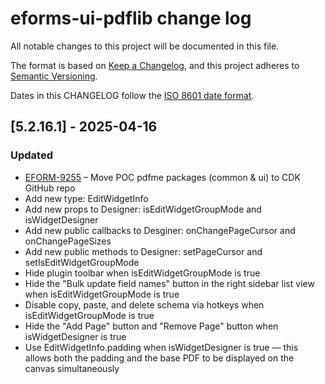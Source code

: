 # eforms-ui-pdflib change log

All notable changes to this project will be documented in this file.

The format is based on [Keep a Changelog](https://keepachangelog.com/en/1.1.0/),
and this project adheres to [Semantic Versioning](https://semver.org/spec/v2.0.0.html).

Dates in this CHANGELOG follow the [ISO 8601 date format](https://www.w3.org/QA/Tips/iso-date).

<!-- Example

## [Unreleased]

## [1.0.29] - 2022-03-01
### Updated
- [SDE-348](https://projects.cdk.com/browse/SDE-348) Changed athena-libs to v.0.29 to use corrected react-internal build-templates path 

### Fixed
- Updated changelog format to v1.1.0.

-->

## [5.2.16.1] - 2025-04-16
### Updated
- [EFORM-9255](https://projects.cdk.com/browse/EFORM-9255) – Move POC pdfme packages (common & ui) to CDK GitHub repo
- Add new type: EditWidgetInfo
- Add new props to Designer: isEditWidgetGroupMode and isWidgetDesigner
- Add new public callbacks to Desginer: onChangePageCursor and onChangePageSizes
- Add new public methods to Designer: setPageCursor and setIsEditWidgetGroupMode
- Hide plugin toolbar when isEditWidgetGroupMode is true
- Hide the "Bulk update field names" button in the right sidebar list view when isEditWidgetGroupMode is true
- Disable copy, paste, and delete schema via hotkeys when isEditWidgetGroupMode is true
- Hide the "Add Page" button and "Remove Page" button when isWidgetDesigner is true
- Use EditWidgetInfo.padding when isWidgetDesigner is true — this allows both the padding and the base PDF to be displayed on the canvas simultaneously